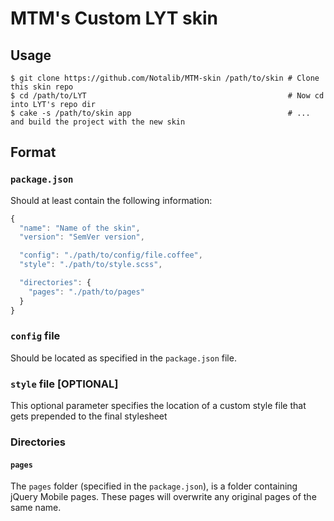 # MTM's Custom LYT skin

## Usage

```
$ git clone https://github.com/Notalib/MTM-skin /path/to/skin # Clone this skin repo
$ cd /path/to/LYT                                             # Now cd into LYT's repo dir
$ cake -s /path/to/skin app                                   # ... and build the project with the new skin
```

## Format

### `package.json`

Should at least contain the following information:
```js
{
  "name": "Name of the skin",
  "version": "SemVer version",

  "config": "./path/to/config/file.coffee",
  "style": "./path/to/style.scss",

  "directories": {
    "pages": "./path/to/pages"
  }
}
```

### `config` file

Should be located as specified in the `package.json` file.

### `style` file [OPTIONAL]

This optional parameter specifies the location of a custom style file that gets prepended to the final stylesheet

### Directories

#### `pages`

The `pages` folder (specified in the `package.json`), is a folder containing
jQuery Mobile pages. These pages will overwrite any original pages of the same name.
